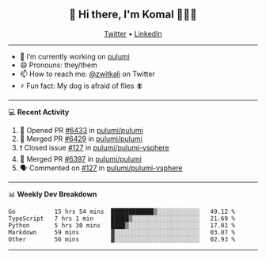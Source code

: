 <h2 align="center"> 👋 Hi there, I'm Komal 🧑🏾‍💻 </h2>
<p align="center">
    <a href="https://twitter.com/zwitkali">Twitter</a> •
    <a href="https://www.linkedin.com/in/komal-ali/">LinkedIn</a>
</p>

--------

- 🔭 I’m currently working on [pulumi](https://github.com/pulumi/pulumi)
- 😄 Pronouns: they/them
- 📫 How to reach me: [@zwitkali](https://twitter.com/zwitkali) on Twitter
- ⚡ Fun fact: My dog is afraid of flies 🪰

--------
💻 **Recent Activity**

<!--START_SECTION:activity-->
1. 💪 Opened PR [#6433](https://github.com/pulumi/pulumi/pull/6433) in [pulumi/pulumi](https://github.com/pulumi/pulumi)
2. 🎉 Merged PR [#6429](https://github.com/pulumi/pulumi/pull/6429) in [pulumi/pulumi](https://github.com/pulumi/pulumi)
3. ❗️ Closed issue [#127](https://github.com/pulumi/pulumi-vsphere/issues/127) in [pulumi/pulumi-vsphere](https://github.com/pulumi/pulumi-vsphere)
4. 🎉 Merged PR [#6397](https://github.com/pulumi/pulumi/pull/6397) in [pulumi/pulumi](https://github.com/pulumi/pulumi)
5. 🗣 Commented on [#127](https://github.com/pulumi/pulumi-vsphere/issues/127) in [pulumi/pulumi-vsphere](https://github.com/pulumi/pulumi-vsphere)
<!--END_SECTION:activity-->

--------

📊 **Weekly Dev Breakdown**
<!--START_SECTION:waka-->
```text
Go           15 hrs 54 mins  ████████████▒░░░░░░░░░░░░   49.12 % 
TypeScript   7 hrs 1 min     █████▒░░░░░░░░░░░░░░░░░░░   21.69 % 
Python       5 hrs 30 mins   ████▒░░░░░░░░░░░░░░░░░░░░   17.01 % 
Markdown     59 mins         ▓░░░░░░░░░░░░░░░░░░░░░░░░   03.07 % 
Other        56 mins         ▓░░░░░░░░░░░░░░░░░░░░░░░░   02.93 % 
```
<!--END_SECTION:waka-->

--------